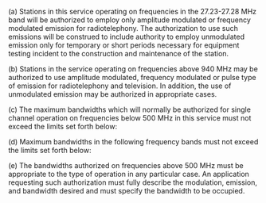 (a) Stations in this service operating on frequencies in the 27.23-27.28 MHz band will be authorized to employ only amplitude modulated or frequency modulated emission for radiotelephony. The authorization to use such emissions will be construed to include authority to employ unmodulated emission only for temporary or short periods necessary for equipment testing incident to the construction and maintenance of the station.

(b) Stations in the service operating on frequencies above 940 MHz may be authorized to use amplitude modulated, frequency modulated or pulse type of emission for radiotelephony and television. In addition, the use of unmodulated emission may be authorized in appropriate cases.

(c) The maximum bandwidths which will normally be authorized for single channel operation on frequencies below 500 MHz in this service must not exceed the limits set forth below:

(d) Maximum bandwidths in the following frequency bands must not exceed the limits set forth below:

(e) The bandwidths authorized on frequencies above 500 MHz must be appropriate to the type of operation in any particular case. An application requesting such authorization must fully describe the modulation, emission, and bandwidth desired and must specify the bandwidth to be occupied.

